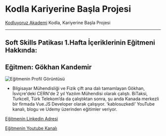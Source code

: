 # Kodla Kariyerine Başla Projesi
[Kodluyoruz Akademi](https://www.kodluyoruz.org/) Kodla, Kariyerine Başla Projesi

---

## Soft Skills Patikası 1.Hafta İçeriklerinin Eğitmeni Hakkında:

## Eğitmen: **Gökhan Kandemir**
![Eğitmenin Profil Görüntüsü](https://app.patika.dev/cdn/storage/Images/KP8PnghaLJ4jpbdMB/original/KP8PnghaLJ4jpbdMB.jpg)

* Bilgisayar Mühendisliği ve Fizik çift ana dalı tamamlayan Gökhan, İsviçre'deki CERN'de 2 yıl Yazılım Mühendisi olarak çalıştı. BiTaksi, Turkcell, Türk Telekom’da da çalıştıktan sonra, şu anda Kanada merkezli bir firmada Vue.JS Developer olarak çalışıyor. ‘kablosuzkedi’ YouTube kanalı, blogu ve Udemy üzerinden eğitimler veriyor.

[Eğitmenin Linkedin Adresi](https://www.linkedin.com/in/gokhan-kandemir/)

[Eğitmenin Youtube Kanalı](https://www.youtube.com/c/kablosuzkedii)